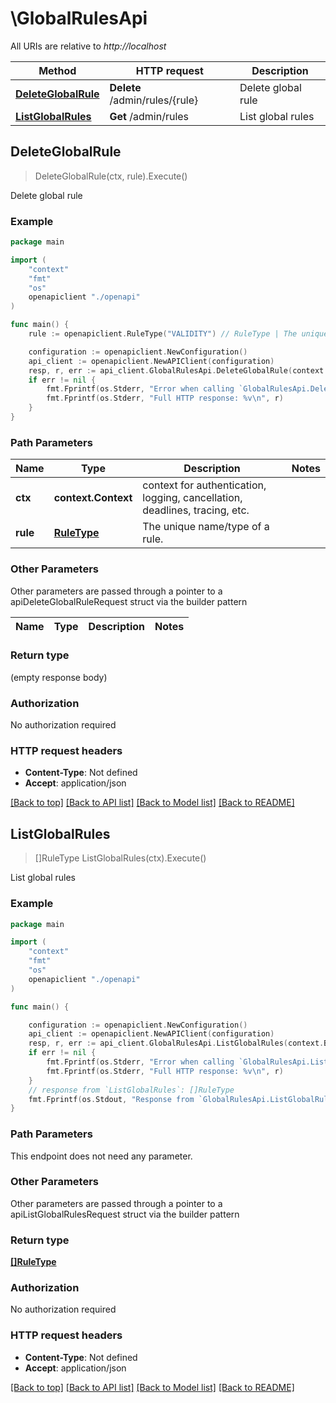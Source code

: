 # \GlobalRulesApi

All URIs are relative to *http://localhost*

Method | HTTP request | Description
------------- | ------------- | -------------
[**DeleteGlobalRule**](GlobalRulesApi.md#DeleteGlobalRule) | **Delete** /admin/rules/{rule} | Delete global rule
[**ListGlobalRules**](GlobalRulesApi.md#ListGlobalRules) | **Get** /admin/rules | List global rules



## DeleteGlobalRule

> DeleteGlobalRule(ctx, rule).Execute()

Delete global rule



### Example

```go
package main

import (
    "context"
    "fmt"
    "os"
    openapiclient "./openapi"
)

func main() {
    rule := openapiclient.RuleType("VALIDITY") // RuleType | The unique name/type of a rule.

    configuration := openapiclient.NewConfiguration()
    api_client := openapiclient.NewAPIClient(configuration)
    resp, r, err := api_client.GlobalRulesApi.DeleteGlobalRule(context.Background(), rule).Execute()
    if err != nil {
        fmt.Fprintf(os.Stderr, "Error when calling `GlobalRulesApi.DeleteGlobalRule``: %v\n", err)
        fmt.Fprintf(os.Stderr, "Full HTTP response: %v\n", r)
    }
}
```

### Path Parameters


Name | Type | Description  | Notes
------------- | ------------- | ------------- | -------------
**ctx** | **context.Context** | context for authentication, logging, cancellation, deadlines, tracing, etc.
**rule** | [**RuleType**](.md) | The unique name/type of a rule. | 

### Other Parameters

Other parameters are passed through a pointer to a apiDeleteGlobalRuleRequest struct via the builder pattern


Name | Type | Description  | Notes
------------- | ------------- | ------------- | -------------


### Return type

 (empty response body)

### Authorization

No authorization required

### HTTP request headers

- **Content-Type**: Not defined
- **Accept**: application/json

[[Back to top]](#) [[Back to API list]](../README.md#documentation-for-api-endpoints)
[[Back to Model list]](../README.md#documentation-for-models)
[[Back to README]](../README.md)


## ListGlobalRules

> []RuleType ListGlobalRules(ctx).Execute()

List global rules



### Example

```go
package main

import (
    "context"
    "fmt"
    "os"
    openapiclient "./openapi"
)

func main() {

    configuration := openapiclient.NewConfiguration()
    api_client := openapiclient.NewAPIClient(configuration)
    resp, r, err := api_client.GlobalRulesApi.ListGlobalRules(context.Background()).Execute()
    if err != nil {
        fmt.Fprintf(os.Stderr, "Error when calling `GlobalRulesApi.ListGlobalRules``: %v\n", err)
        fmt.Fprintf(os.Stderr, "Full HTTP response: %v\n", r)
    }
    // response from `ListGlobalRules`: []RuleType
    fmt.Fprintf(os.Stdout, "Response from `GlobalRulesApi.ListGlobalRules`: %v\n", resp)
}
```

### Path Parameters

This endpoint does not need any parameter.

### Other Parameters

Other parameters are passed through a pointer to a apiListGlobalRulesRequest struct via the builder pattern


### Return type

[**[]RuleType**](RuleType.md)

### Authorization

No authorization required

### HTTP request headers

- **Content-Type**: Not defined
- **Accept**: application/json

[[Back to top]](#) [[Back to API list]](../README.md#documentation-for-api-endpoints)
[[Back to Model list]](../README.md#documentation-for-models)
[[Back to README]](../README.md)

